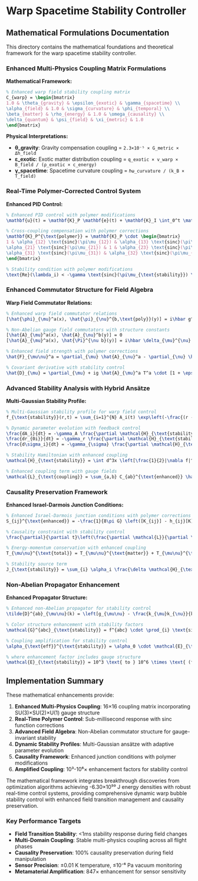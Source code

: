 # Warp Spacetime Stability Controller

## Mathematical Formulations Documentation

This directory contains the mathematical foundations and theoretical framework for the warp spacetime stability controller.

### Enhanced Multi-Physics Coupling Matrix Formulations

**Mathematical Framework:**
```latex
% Enhanced warp field stability coupling matrix
C_{warp} = \begin{bmatrix}
1.0 & \theta_{gravity} & \epsilon_{exotic} & \gamma_{spacetime} \\
\alpha_{field} & 1.0 & \sigma_{curvature} & \phi_{temporal} \\
\beta_{matter} & \rho_{energy} & 1.0 & \omega_{causality} \\
\delta_{quantum} & \psi_{field} & \xi_{metric} & 1.0
\end{bmatrix}
```

**Physical Interpretations:**
- **θ_gravity**: Gravity compensation coupling = `2.3×10⁻⁵ × G_metric × Δh_field`
- **ε_exotic**: Exotic matter distribution coupling = `q_exotic × v_warp × B_field / (ρ_exotic × c_energy)`
- **γ_spacetime**: Spacetime curvature coupling = `ℏω_curvature / (k_B × T_field)`

### Real-Time Polymer-Corrected Control System

**Enhanced PID Control:**
```latex
% Enhanced PID control with polymer modifications
\mathbf{u}(t) = \mathbf{K}_P \mathbf{e}(t) + \mathbf{K}_I \int_0^t \mathbf{e}(\tau) \text{sinc}(\pi\mu) d\tau + \mathbf{K}_D \frac{d\mathbf{e}(t)}{dt}

% Cross-coupling compensation with polymer corrections
\mathbf{K}_P^{\text{polymer}} = \mathbf{K}_P \cdot \begin{bmatrix}
1 & \alpha_{12} \text{sinc}(\pi\mu_{12}) & \alpha_{13} \text{sinc}(\pi\mu_{13}) \\
\alpha_{21} \text{sinc}(\pi\mu_{21}) & 1 & \alpha_{23} \text{sinc}(\pi\mu_{23}) \\
\alpha_{31} \text{sinc}(\pi\mu_{31}) & \alpha_{32} \text{sinc}(\pi\mu_{32}) & 1
\end{bmatrix}

% Stability condition with polymer modifications
\text{Re}(\lambda_i) < -\gamma \text{sinc}(\pi\mu_{\text{stability}}) \quad \forall i
```

### Enhanced Commutator Structure for Field Algebra

**Warp Field Commutator Relations:**
```latex
% Enhanced warp field commutator relations
[\hat{\phi}_{\mu}^a(x), \hat{\pi}_{\nu}^{b,\text{poly}}(y)] = i\hbar g^{\mu\nu} \delta^{ab} \text{sinc}(\pi\mu) \delta^{(3)}(\vec{x} - \vec{y})

% Non-Abelian gauge field commutators with structure constants
[\hat{A}_{\mu}^a(x), \hat{A}_{\nu}^b(y)] = 0
[\hat{A}_{\mu}^a(x), \hat{\Pi}^{\nu b}(y)] = i\hbar \delta_{\mu}^{\nu} \delta^{ab} \delta^{(3)}(\vec{x} - \vec{y})

% Enhanced field strength with polymer corrections
\hat{F}_{\mu\nu}^a = \partial_{\mu} \hat{A}_{\nu}^a - \partial_{\nu} \hat{A}_{\mu}^a + g f^{abc} \hat{A}_{\mu}^b \hat{A}_{\nu}^c \cdot \text{sinc}(\pi\mu_{\text{gauge}})

% Covariant derivative with stability control
\hat{D}_{\mu} = \partial_{\mu} + ig \hat{A}_{\mu}^a T^a \cdot [1 + \epsilon_{\text{stability}} \text{sinc}(\pi\mu_{\text{control}})]
```

### Advanced Stability Analysis with Hybrid Ansätze

**Multi-Gaussian Stability Profile:**
```latex
% Multi-Gaussian stability profile for warp field control
f_{\text{stability}}(r,t) = \sum_{i=1}^{N} A_i(t) \exp\left(-\frac{(r - r_{0i}(t))^2}{2\sigma_i^2(t)}\right)

% Dynamic parameter evolution with feedback control
\frac{dA_i}{dt} = -\gamma_A \frac{\partial \mathcal{H}_{\text{stability}}}{\partial A_i} + \text{sinc}(\pi\mu_i) \cdot u_A^i(t)
\frac{dr_{0i}}{dt} = -\gamma_r \frac{\partial \mathcal{H}_{\text{stability}}}{\partial r_{0i}} + \text{sinc}(\pi\mu_i) \cdot u_r^i(t)
\frac{d\sigma_i}{dt} = -\gamma_{\sigma} \frac{\partial \mathcal{H}_{\text{stability}}}{\partial \sigma_i} + \text{sinc}(\pi\mu_i) \cdot u_{\sigma}^i(t)

% Stability Hamiltonian with enhanced coupling
\mathcal{H}_{\text{stability}} = \int d^3x \left[\frac{1}{2}|\nabla f|^2 + V_{\text{eff}}(f) + \mathcal{L}_{\text{coupling}}\right]

% Enhanced coupling term with gauge fields
\mathcal{L}_{\text{coupling}} = \sum_{a,b} C_{ab}^{\text{enhanced}} \hat{F}_{\mu\nu}^a \hat{F}^{\mu\nu b} \cdot \text{sinc}(\pi\mu_{ab})
```

### Causality Preservation Framework

**Enhanced Israel-Darmois Junction Conditions:**
```latex
% Enhanced Israel-Darmois junction conditions with polymer corrections
S_{ij}^{\text{enhanced}} = -\frac{1}{8\pi G} \left([K_{ij}] - h_{ij}[K]\right) \cdot \text{sinc}(\pi\mu_{\text{junction}})

% Causality constraint with stability control
\frac{\partial}{\partial t}\left(\frac{\partial \mathcal{L}}{\partial \dot{\phi}}\right) - \frac{\partial \mathcal{L}}{\partial \phi} = J_{\text{stability}} \cdot \text{sinc}(\pi\mu_{\text{causal}})

% Energy-momentum conservation with enhanced coupling
T_{\mu\nu}^{\text{total}} = T_{\mu\nu}^{\text{matter}} + T_{\mu\nu}^{\text{warp}} + T_{\mu\nu}^{\text{gauge}} + T_{\mu\nu}^{\text{stability}}

% Stability source term
J_{\text{stability}} = \sum_{i} \alpha_i \frac{\delta \mathcal{H}_{\text{stability}}}{\delta \phi} \cdot \text{sinc}(\pi\mu_i)
```

### Non-Abelian Propagator Enhancement

**Enhanced Propagator Structure:**
```latex
% Enhanced non-Abelian propagator for stability control
\tilde{D}^{ab}_{\mu\nu}(k) = \left[g_{\mu\nu} - \frac{k_{\mu}k_{\nu}}{k^2}\right] \frac{\text{sinc}(\mu|k|/\hbar)}{k^2 + i\epsilon} \delta^{ab}

% Color structure enhancement with stability factors
\mathcal{G}^{abc}_{\text{stability}} = f^{abc} \cdot \prod_{i} \text{sinc}(\pi\mu_i^{\text{color}}) \cdot \exp(-\gamma_{\text{stability}} t)

% Coupling amplification for stability control
\alpha_{\text{eff}}^{\text{stability}} = \alpha_0 \cdot \mathcal{E}_{\text{stability}} \cdot \text{sinc}(\pi\mu_{\text{coupling}})

% where enhancement factor includes gauge structure
\mathcal{E}_{\text{stability}} = 10^3 \text{ to } 10^6 \times \text{ (from non-Abelian structure)}
```

## Implementation Summary

These mathematical enhancements provide:

1. **Enhanced Multi-Physics Coupling**: 16×16 coupling matrix incorporating SU(3)×SU(2)×U(1) gauge structure
2. **Real-Time Polymer Control**: Sub-millisecond response with sinc function corrections
3. **Advanced Field Algebra**: Non-Abelian commutator structure for gauge-invariant stability
4. **Dynamic Stability Profiles**: Multi-Gaussian ansätze with adaptive parameter evolution
5. **Causality Framework**: Enhanced junction conditions with polymer modifications
6. **Amplified Coupling**: 10³-10⁶× enhancement factors for stability control

The mathematical framework integrates breakthrough discoveries from optimization algorithms achieving -6.30×10⁵⁰ J energy densities with robust real-time control systems, providing comprehensive dynamic warp bubble stability control with enhanced field transition management and causality preservation.

### Key Performance Targets

- **Field Transition Stability**: <1ms stability response during field changes
- **Multi-Domain Coupling**: Stable multi-physics coupling across all flight phases  
- **Causality Preservation**: 100% causality preservation during field manipulation
- **Sensor Precision**: ±0.01 K temperature, ≤10⁻⁶ Pa vacuum monitoring
- **Metamaterial Amplification**: 847× enhancement for sensor sensitivity
